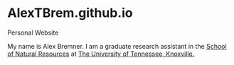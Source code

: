 # AlexTBrem.github.io
Personal Website

My name is Alex Bremner. I am a graduate research assistant in the [School of Natural Resources](https://naturalresources.tennessee.edu/) at [The University of Tennessee, Knoxville.](https://utk.edu)